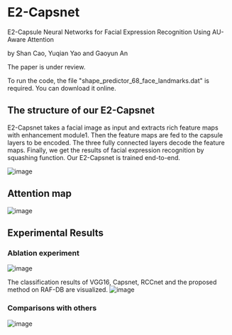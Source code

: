 # E2-Capsnet
E2-Capsule Neural Networks for Facial Expression Recognition Using AU-Aware Attention

by Shan Cao, Yuqian Yao and Gaoyun An

The paper is under review.

To run the code, the file "shape_predictor_68_face_landmarks.dat" is required. You can download it online.


## The structure of our E2-Capsnet
E2-Capsnet takes a facial image as input and extracts rich feature maps with enhancement module1. Then the feature maps are fed to the capsule layers to be encoded. The three fully connected layers decode the feature maps. Finally, we get the results of facial expression recognition by squashing function. Our E2-Capsnet is trained end-to-end.

![image](https://github.com/ShanCao18/E2-Capsnet/blob/master/structure.jpg)

## Attention map
![image](https://github.com/ShanCao18/E2-Capsnet/blob/master/Attention.jpg)


## Experimental Results
### Ablation experiment
![image](https://github.com/ShanCao18/E2-Capsnet/blob/master/Table1.jpg)

The classification results of VGG16, Capsnet, RCCnet and the proposed method on RAF-DB are visualized.
![image](https://github.com/ShanCao18/E2-Capsnet/blob/master/Visualization.jpg)

### Comparisons with others
![image](https://github.com/ShanCao18/E2-Capsnet/blob/master/Table2.jpg)
